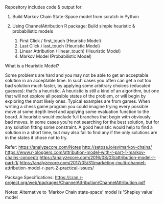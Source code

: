 Repository includes code & output for:

1. Build Markov Chain State-Space model from scratch in Python

2. Using ChannelAttribution R package: Build simple heuristic & probabilistic models
    1. First Click / first_touch (Heuristic Model) 
    2. Last Click / last_touch (Heuristic Model) 
    3. Linear Attribution / linear_touch) (Heuristic Model) 
    4. Markov Model (Probabilistic Model) 




What is a Heuristic Model?

Some problems are hard and you may not be able to get an acceptable solution in an acceptable time. In such cases you often can get a not too bad solution much faster, by applying some arbitrary choices (educated guesses): that's a heuristic.
A heuristic is still a kind of an algorithm, but one that will not explore all possible states of the problem, or will begin by exploring the most likely ones.
Typical examples are from games. When writing a chess game program you could imagine trying every possible move at some depth level and applying some evaluation function to the board. A heuristic would exclude full branches that begin with obviously bad moves.
In some cases you're not searching for the best solution, but for any solution fitting some constraint. A good heuristic would help to find a solution in a short time, but may also fail to find any if the only solutions are in the states it chose not to try.

Refer:
https://analyzecore.com/Notes
http://setosa.io/ev/markov-chains/
https://www.r-bloggers.com/attribution-model-with-r-part-1-markov-chains-concept/
https://analyzecore.com/2016/08/03/attribution-model-r-part-1/
https://analyzecore.com/2017/05/31/marketing-multi-channel-attribution-model-r-part-2-practical-issues/

Package Specifications:
https://cran.r-project.org/web/packages/ChannelAttribution/ChannelAttribution.pdf

Notes:
Alternative to 'Markov Chain state-space' model is 'Shapley value' model
